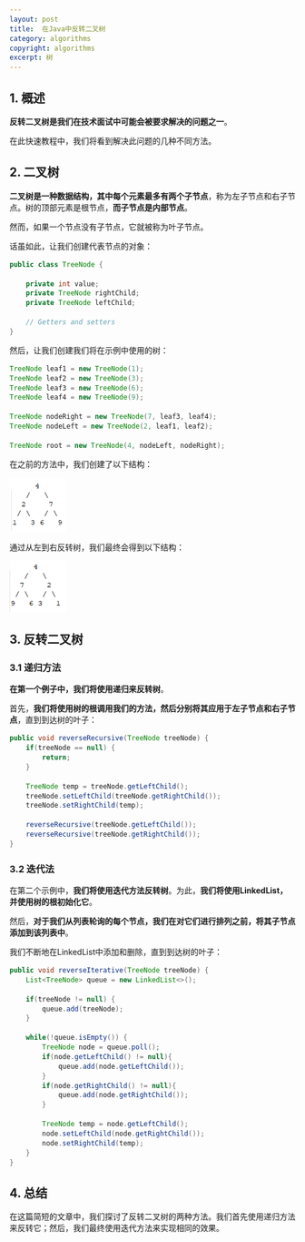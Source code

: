 ```yaml
---
layout: post
title:  在Java中反转二叉树
category: algorithms
copyright: algorithms
excerpt: 树
---
```


## 1. 概述

**反转二叉树是我们在技术面试中可能会被要求解决的问题之一**。

在此快速教程中，我们将看到解决此问题的几种不同方法。

## 2. 二叉树

**二叉树是一种数据结构，其中每个元素最多有两个子节点**，称为左子节点和右子节点。树的顶部元素是根节点，**而子节点是内部节点**。

然而，如果一个节点没有子节点，它就被称为叶子节点。

话虽如此，让我们创建代表节点的对象：
```java
public class TreeNode {

    private int value;
    private TreeNode rightChild;
    private TreeNode leftChild;

    // Getters and setters
}
```

然后，让我们创建我们将在示例中使用的树：
```java
TreeNode leaf1 = new TreeNode(1);
TreeNode leaf2 = new TreeNode(3);
TreeNode leaf3 = new TreeNode(6);
TreeNode leaf4 = new TreeNode(9);

TreeNode nodeRight = new TreeNode(7, leaf3, leaf4);
TreeNode nodeLeft = new TreeNode(2, leaf1, leaf2);

TreeNode root = new TreeNode(4, nodeLeft, nodeRight);
```

在之前的方法中，我们创建了以下结构：

![](/assets/images/2025/algorithms/javareversingabinarytree01.png)

通过从左到右反转树，我们最终会得到以下结构：

![](/assets/images/2025/algorithms/javareversingabinarytree02.png)

## 3. 反转二叉树

### 3.1 递归方法

**在第一个例子中，我们将使用递归来反转树**。

首先，**我们将使用树的根调用我们的方法，然后分别将其应用于左子节点和右子节点**，直到到达树的叶子：
```java
public void reverseRecursive(TreeNode treeNode) {
    if(treeNode == null) {
        return;
    }

    TreeNode temp = treeNode.getLeftChild();
    treeNode.setLeftChild(treeNode.getRightChild());
    treeNode.setRightChild(temp);

    reverseRecursive(treeNode.getLeftChild());
    reverseRecursive(treeNode.getRightChild());
}
```

### 3.2 迭代法

在第二个示例中，**我们将使用迭代方法反转树**。为此，**我们将使用LinkedList，并使用树的根初始化它**。

然后，**对于我们从列表轮询的每个节点，我们在对它们进行排列之前，将其子节点添加到该列表中**。

我们不断地在LinkedList中添加和删除，直到到达树的叶子：
```java
public void reverseIterative(TreeNode treeNode) {
    List<TreeNode> queue = new LinkedList<>();

    if(treeNode != null) {
        queue.add(treeNode);
    }

    while(!queue.isEmpty()) {
        TreeNode node = queue.poll();
        if(node.getLeftChild() != null){
            queue.add(node.getLeftChild());
        }
        if(node.getRightChild() != null){
            queue.add(node.getRightChild());
        }

        TreeNode temp = node.getLeftChild();
        node.setLeftChild(node.getRightChild());
        node.setRightChild(temp);
    }
}
```

## 4. 总结

在这篇简短的文章中，我们探讨了反转二叉树的两种方法。我们首先使用递归方法来反转它；然后，我们最终使用迭代方法来实现相同的效果。